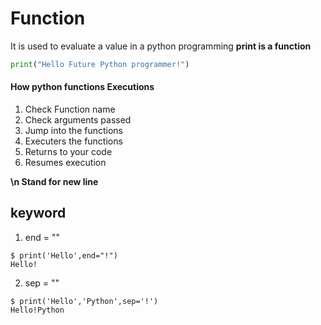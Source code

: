 
# Function
It is used to evaluate a value in a python programming 
**print is a function**
```python
print("Hello Future Python programmer!")  
```
#### How python functions Executions
1. Check Function name   
2. Check arguments passed   
3. Jump into the functions  
4. Executers the functions  
5. Returns to your code  
6. Resumes  execution    
    
**\n Stand for new line**  
## keyword  
  1. end = ""   
  ```console
  $ print('Hello',end="!")
  Hello!
  ```
  2. sep = ""   
```console  
$ print('Hello','Python',sep='!')
Hello!Python
```